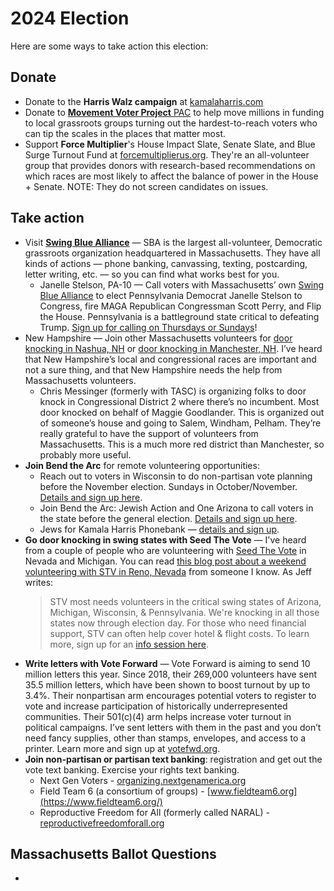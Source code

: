 # 2024 Election

Here are some ways to take action this election:
## Donate

- Donate to the **Harris Walz campaign** at [kamalaharris.com](https://kamalaharris.com/)
- Donate to [**Movement Voter Project** PAC](https://movement.vote/) to help move millions in funding to local grassroots groups turning out the hardest-to-reach voters who can tip the scales in the places that matter most.
- Support **Force Multiplier**'s House Impact Slate, Senate Slate, and Blue Surge Turnout Fund at [forcemultiplierus.org](https://www.forcemultiplierus.org/). They're an all-volunteer group that provides donors with research-based recommendations on which races are most likely to affect the balance of power in the House + Senate. NOTE: They do not screen candidates on issues.

## Take action

- Visit [**Swing Blue Alliance**](https://swingbluealliance.org/) — SBA is the largest all-volunteer, Democratic grassroots organization headquartered in Massachusetts. They have all kinds of actions — phone banking, canvassing, texting, postcarding, letter writing, etc. — so you can find what works best for you. 
	- Janelle Stelson, PA-10 — Call voters with Massachusetts’ own [Swing Blue Alliance](https://swingbluealliance.org/) to elect Pennsylvania Democrat Janelle Stelson to Congress, fire MAGA Republican Congressman Scott Perry, and Flip the House. Pennsylvania is a battleground state critical to defeating Trump. [Sign up for calling on Thursdays or Sundays](https://www.mobilize.us/swingbluealliance/event/644234/)!
- New Hampshire — Join other Massachusetts volunteers for [door knocking in Nashua, NH](https://www.mobilize.us/massdems/event/636785/) or [door knocking in Manchester, NH](https://www.mobilize.us/massdems/event/634549/). I’ve heard that New Hampshire’s local and congressional races are important and not a sure thing, and that New Hampshire needs the help from Massachusetts volunteers.
	- Chris Messinger (formerly with TASC) is organizing folks to door knock in Congressional District 2 where there’s no incumbent. Most door knocked on behalf of Maggie Goodlander. This is organized out of someone’s house and going to Salem, Windham, Pelham. They’re really grateful to have the support of volunteers from Massachusetts. This is a much more red district than Manchester, so probably more useful.
- **Join Bend the Arc** for remote volunteering opportunities:
	- Reach out to voters in Wisconsin to do non-partisan vote planning before the November election. Sundays in October/November. [Details and sign up here](https://www.mobilize.us/bendthearc/event/686040/).
	- Join Bend the Arc: Jewish Action and One Arizona to call voters in the state before the general election. [Details and sign up here](https://www.mobilize.us/bendthearc/event/689796/).
	- Jews for Kamala Harris Phonebank — [details and sign up](https://www.mobilize.us/bendthearc/event/687109/).
- **Go door knocking in swing states with Seed The Vote** — I've heard from a couple of people who are volunteering with [Seed The Vote](https://seedthevote.org/) in Nevada and Michigan. You can read [this blog post about a weekend volunteering with STV in Reno, Nevada](http://caelections.blogspot.com/2024/09/JK-Reno-STV.html) from someone I know. As Jeff writes:
  >STV most needs volunteers in the critical swing states of Arizona, Michigan, Wisconsin, & Pennsylvania. We're knocking in all those states now through election day. For those who need financial support, STV can often help cover hotel & flight costs. To learn more, sign up for an [info session here](https://www.mobilize.us/seedthevote/event/595794/).
- **Write letters with Vote Forward** — Vote Forward is aiming to send 10 million letters this year. Since 2018, their 269,000 volunteers have sent 35.5 million letters, which have been shown to boost turnout by up to 3.4%. Their nonpartisan arm encourages potential voters to register to vote and increase participation of historically underrepresented communities. Their 501(c)(4) arm helps increase voter turnout in political campaigns. I’ve sent letters with them in the past and you don’t need fancy supplies, other than stamps, envelopes, and access to a printer. Learn more and sign up at [votefwd.org](https://votefwd.org/).
- **Join non-partisan or partisan text banking**: registration and get out the vote text banking. Exercise your rights text banking.
	- Next Gen Voters - [organizing.nextgenamerica.org](https://organizing.nextgenamerica.org/) 
	- Field Team 6 (a consortium of groups) - [www.fieldteam6.org](https://www.fieldteam6.org/)
	- Reproductive Freedom for All (formerly called NARAL) - [reproductivefreedomforall.org](https://reproductivefreedomforall.org/) 

## Massachusetts Ballot Questions
- 